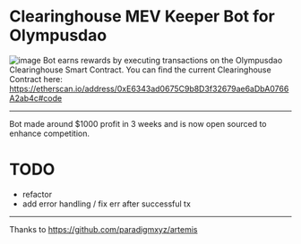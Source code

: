 # Clearinghouse MEV Keeper Bot for Olympusdao
![image](https://github.com/jjoshm/olympusdao-liquidation-bot/assets/39901876/7a2e6964-44a6-4c24-b7ae-7d195a41011e)
Bot earns rewards by executing transactions on the Olympusdao Clearinghouse Smart Contract.
You can find the current Clearinghouse Contract here: https://etherscan.io/address/0xE6343ad0675C9b8D3f32679ae6aDbA0766A2ab4c#code

---

Bot made around $1000 profit in 3 weeks and is now open sourced to enhance competition.

# TODO
- refactor
- add error handling / fix err after successful tx
  
---

Thanks to https://github.com/paradigmxyz/artemis

